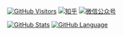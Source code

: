 [![GitHub Visitors](https://visitor-badge.glitch.me/badge?page_id=JiauZhang)](https://github.com/JiauZhang)
[![知乎](https://img.shields.io/badge/zhihu-%E7%9F%A5%E4%B9%8E-blue&color=brightgreen)](https://www.zhihu.com/people/JiauZhang)
[![微信公众号](https://img.shields.io/badge/wechat-%E5%85%AC%E4%BC%97%E5%8F%B7-blue&color=brightgreen)](https://mp.weixin.qq.com/s/7Gt6fBo_AybYVoal4nH3ng)

[![GitHub Stats](https://github-readme-stats.vercel.app/api?username=JiauZhang&theme=tokyonight&show_icons=true&hide_title=true)](https://github.com/JiauZhang)
[![GitHub Language](https://github-readme-stats.vercel.app/api/top-langs/?username=JiauZhang&layout=compact&theme=tokyonight)](https://github.com/JiauZhang)
